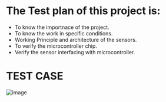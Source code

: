 # The Test plan of this project is:

* To know the importnace of the project.
* To know the work in specific conditions.
* Working Principle and architecture of the sensors.
* To verify the microcontroller chip.
* Verify the sensor interfacing with microcontroller.




# TEST CASE
![image](https://user-images.githubusercontent.com/101356629/164883438-b3b72831-0aee-4e3b-889a-5073b5de5fe4.png)
